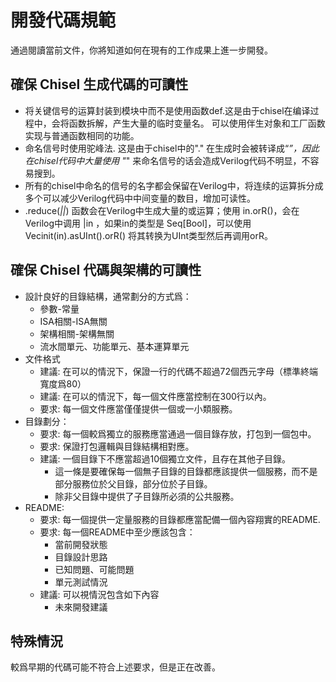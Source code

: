 # 開發代碼規範

通過閱讀當前文件，你將知道如何在現有的工作成果上進一步開發。

## 確保 Chisel 生成代碼的可讀性

* 将关键信号的运算封装到模块中而不是使用函数def.这是由于chisel在编译过程中，会将函数拆解，产生大量的临时变量名。
可以使用伴生对象和工厂函数实现与普通函数相同的功能。
* 命名信号时使用驼峰法.
这是由于chisel中的"." 在生成时会被转译成“_”，因此在chisel代码中大量使用 "_" 来命名信号的话会造成Verilog代码不明显，不容易搜到。
* 所有的chisel中命名的信号的名字都会保留在Verilog中，将连续的运算拆分成多个可以减少Verilog代码中中间变量的数目，增加可读性。
* .reduce(_||_) 函数会在Verilog中生成大量的或运算；使用 in.orR()，会在Verilog中调用 |in ，如果in的类型是 Seq[Bool]，可以使用 Vecinit(in).asUInt().orR() 将其转换为UInt类型然后再调用orR。

## 確保 Chisel 代碼與架構的可讀性

* 設計良好的目錄結構，通常劃分的方式爲：
  * 參數-常量
  * ISA相關-ISA無關
  * 架構相關-架構無關
  * 流水間單元、功能單元、基本運算單元
* 文件格式
  * 建議: 在可以的情況下，保證一行的代碼不超過72個西元字母（標準終端寬度爲80）
  * 建議: 在可以的情況下，每一個文件應當控制在300行以內。
  * 要求: 每一個文件應當僅僅提供一個或一小類服務。
* 目錄劃分：
  * 要求: 每一個較爲獨立的服務應當通過一個目錄存放，打包到一個包中。
  * 要求: 保證打包邏輯與目錄結構相對應。
  * 建議: 一個目錄下不應當超過10個獨立文件，且存在其他子目錄。
    * 這一條是要確保每一個無子目錄的目錄都應該提供一個服務，而不是部分服務位於父目錄，部分位於子目錄。
    * 除非父目錄中提供了子目錄所必須的公共服務。
* README:
  * 要求: 每一個提供一定量服務的目錄都應當配備一個內容翔實的README.
  * 要求: 每一個README中至少應該包含：
    * 當前開發狀態
    * 目錄設計思路
    * 已知問題、可能問題
    * 單元測試情況
  * 建議: 可以視情況包含如下內容
    * 未來開發建議

## 特殊情況

較爲早期的代碼可能不符合上述要求，但是正在改善。
